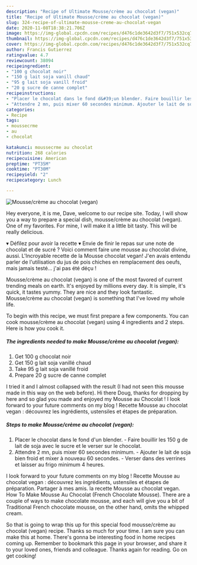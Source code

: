 ```yaml
---
description: "Recipe of Ultimate Mousse/crème au chocolat (vegan)"
title: "Recipe of Ultimate Mousse/crème au chocolat (vegan)"
slug: 324-recipe-of-ultimate-mousse-creme-au-chocolat-vegan
date: 2020-11-08T18:38:21.706Z
image: https://img-global.cpcdn.com/recipes/d476c1de3642d3f7/751x532cq70/moussecreme-au-chocolat-vegan-photo-principale-de-la-recette.jpg
thumbnail: https://img-global.cpcdn.com/recipes/d476c1de3642d3f7/751x532cq70/moussecreme-au-chocolat-vegan-photo-principale-de-la-recette.jpg
cover: https://img-global.cpcdn.com/recipes/d476c1de3642d3f7/751x532cq70/moussecreme-au-chocolat-vegan-photo-principale-de-la-recette.jpg
author: Francis Gutierrez
ratingvalue: 4.7
reviewcount: 38094
recipeingredient:
- "100 g chocolat noir"
- "150 g lait soja vanill chaud"
- "95 g lait soja vanill froid"
- "20 g sucre de canne complet"
recipeinstructions:
- "Placer le chocolat dans le fond d&#39;un blender. Faire bouillir les 150 g de lait de soja avec le sucre et le verser sur le chocolat."
- "Attendre 2 mn, puis mixer 60 secondes minimum. Ajouter le lait de soja bien froid et mixer à nouveau 60 secondes. Verser dans des verrines et laisser au frigo minimum 4 heures."
categories:
- Recipe
tags:
- moussecrme
- au
- chocolat

katakunci: moussecrme au chocolat 
nutrition: 268 calories
recipecuisine: American
preptime: "PT35M"
cooktime: "PT30M"
recipeyield: "2"
recipecategory: Lunch

---
```



![Mousse/crème au chocolat (vegan)](https://img-global.cpcdn.com/recipes/d476c1de3642d3f7/751x532cq70/moussecreme-au-chocolat-vegan-photo-principale-de-la-recette.jpg)

Hey everyone, it is me, Dave, welcome to our recipe site. Today, I will show you a way to prepare a special dish, mousse/crème au chocolat (vegan). One of my favorites. For mine, I will make it a little bit tasty. This will be really delicious.

▾ Défilez pour avoir la recette ▾ Envie de finir le repas sur une note de chocolat et de sucré ? Voici comment faire une mousse au chocolat divine, aussi. L&#39;Incroyable recette de la Mousse chocolat vegan! J&#39;en avais entendu parler de l&#39;utilisation du jus de pois chiches en remplacement des oeufs, mais jamais testé… j&#39;ai pas été déçu !

Mousse/crème au chocolat (vegan) is one of the most favored of current trending meals on earth. It's enjoyed by millions every day. It is simple, it's quick, it tastes yummy. They are nice and they look fantastic. Mousse/crème au chocolat (vegan) is something that I've loved my whole life.


To begin with this recipe, we must first prepare a few components. You can cook mousse/crème au chocolat (vegan) using 4 ingredients and 2 steps. Here is how you cook it.

<!--inarticleads1-->

##### The ingredients needed to make Mousse/crème au chocolat (vegan):

1. Get 100 g chocolat noir
1. Get 150 g lait soja vanillé chaud
1. Take 95 g lait soja vanillé froid
1. Prepare 20 g sucre de canne complet


I tried it and I almost collapsed with the result (I had not seen this mousse made in this way on the web before). Hi there Doug, thanks for dropping by here and so glad you made and enjoyed my Mousse au Chocolat ! I look forward to your future comments on my blog ! Recette Mousse au chocolat vegan : découvrez les ingrédients, ustensiles et étapes de préparation. 

<!--inarticleads2-->

##### Steps to make Mousse/crème au chocolat (vegan):

1. Placer le chocolat dans le fond d&#39;un blender. - Faire bouillir les 150 g de lait de soja avec le sucre et le verser sur le chocolat.
1. Attendre 2 mn, puis mixer 60 secondes minimum. - Ajouter le lait de soja bien froid et mixer à nouveau 60 secondes. - Verser dans des verrines et laisser au frigo minimum 4 heures.


I look forward to your future comments on my blog ! Recette Mousse au chocolat vegan : découvrez les ingrédients, ustensiles et étapes de préparation. Partager à mes amis. la recette Mousse au chocolat vegan. How To Make Mousse Au Chocolat (French Chocolate Mousse). There are a couple of ways to make chocolate mousse, and each will give you a bit of Traditional French chocolate mousse, on the other hand, omits the whipped cream. 

So that is going to wrap this up for this special food mousse/crème au chocolat (vegan) recipe. Thanks so much for your time. I am sure you can make this at home. There's gonna be interesting food in home recipes coming up. Remember to bookmark this page in your browser, and share it to your loved ones, friends and colleague. Thanks again for reading. Go on get cooking!
